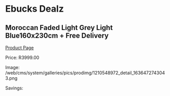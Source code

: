 
# Ebucks Dealz
## Moroccan Faded Light Grey Light Blue160x230cm + Free Delivery
[Product Page](https://www.ebucks.com/web/shop/productSelected.do?prodId=1210548972&catId=1209942441)

Price: R3999.00

Image: /web/cms/system/galleries/pics/prodimg/1210548972_detail_1636472743043.png

Savings: 


	